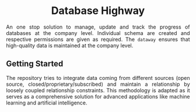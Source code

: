 <h1 align = "center">Database Highway</h1>

<div align = "justify">

An one stop solution to manage, update and track the progress of databases at the company level. Individual schema are
created and respective permissions are given as required. The ``dataway`` ensures that high-quality data is maintained at the
company level.

## Getting Started

The repository tries to integrate data coming from different sources (open source, closed/proprietary/subscribed) and maintain
a relationship by loosely coupled relationship constraints. This methodology is adapted as it serves as a comprehensive
solution for advanced applications like machine learning and artificial intelligence.

</div>
